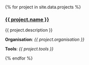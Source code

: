 {% for project in site.data.projects %}
  ### <a href="{{ project.link }}">{{ project.name }}</a>

  {{ project.description }}

  **Organisation**:  *{{ project.organisation }}*

  **Tools**: *{{ project.tools }}*

{% endfor %}
